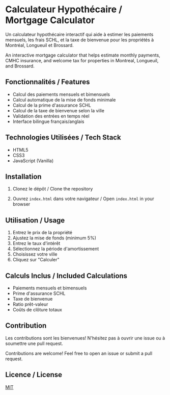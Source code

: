 # Calculateur Hypothécaire / Mortgage Calculator

Un calculateur hypothécaire interactif qui aide à estimer les paiements mensuels, les frais SCHL, et la taxe de bienvenue pour les propriétés à Montréal, Longueuil et Brossard.

An interactive mortgage calculator that helps estimate monthly payments, CMHC insurance, and welcome tax for properties in Montreal, Longueuil, and Brossard.

## Fonctionnalités / Features

- Calcul des paiements mensuels et bimensuels
- Calcul automatique de la mise de fonds minimale
- Calcul de la prime d'assurance SCHL
- Calcul de la taxe de bienvenue selon la ville
- Validation des entrées en temps réel
- Interface bilingue français/anglais

## Technologies Utilisées / Tech Stack

- HTML5
- CSS3
- JavaScript (Vanilla)

## Installation

1. Clonez le dépôt / Clone the repository 

2. Ouvrez `index.html` dans votre navigateur / Open `index.html` in your browser

## Utilisation / Usage

1. Entrez le prix de la propriété
2. Ajustez la mise de fonds (minimum 5%)
3. Entrez le taux d'intérêt
4. Sélectionnez la période d'amortissement
5. Choisissez votre ville
6. Cliquez sur "Calculer"

## Calculs Inclus / Included Calculations

- Paiements mensuels et bimensuels
- Prime d'assurance SCHL
- Taxe de bienvenue
- Ratio prêt-valeur
- Coûts de clôture totaux

## Contribution

Les contributions sont les bienvenues! N'hésitez pas à ouvrir une issue ou à soumettre une pull request.

Contributions are welcome! Feel free to open an issue or submit a pull request.

## Licence / License

[MIT](https://choosealicense.com/licenses/mit/)